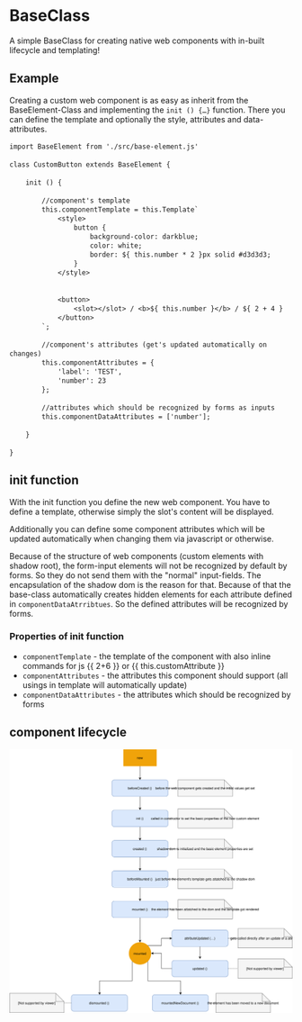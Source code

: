 # BaseClass

A simple BaseClass for creating native web components with in-built lifecycle and templating!


## Example

Creating a custom web component is as easy as inherit from the BaseElement-Class and implementing the `init () {…}` function. There you can define the template and optionally the style, attributes and data-attributes.

```
import BaseElement from './src/base-element.js'

class CustomButton extends BaseElement {

    init () {
        
        //component's template
        this.componentTemplate = this.Template`
            <style>
                button {
                    background-color: darkblue;
                    color: white;
                    border: ${ this.number * 2 }px solid #d3d3d3;
                }
            </style>
        
            
            <button>
                <slot></slot> / <b>${ this.number }</b> / ${ 2 + 4 }
            </button>
        `;
    
        //component's attributes (get's updated automatically on changes)
        this.componentAttributes = {
            'label': 'TEST',
            'number': 23
        };
    
        //attributes which should be recognized by forms as inputs
        this.componentDataAttributes = ['number'];
    
    }

}
```


## init function

With the init function you define the new web component. 
You have to define a template, otherwise simply the slot's content will be displayed.

Additionally you can define some component attributes which will be updated automatically when changing them via javascript or otherwise.

Because of the structure of web components (custom elements with shadow root), the form-input elements will not be recognized by default by forms. So they do not send them with the "normal" input-fields. The encapsulation of the shadow dom is the reason for that. Because of that the base-class automatically creates hidden elements for each attribute defined in `componentDataAtrribtues`. So the defined attributes will be recognized by forms.


### Properties of init function

* `componentTemplate` - the template of the component with also inline commands for js {{ 2+6 }} or {{ this.customAttribute }}
* `componentAttributes` - the attributes this component should support (all usings in template will automatically update)
* `componentDataAttributes` - the attributes which should be recognized by forms


## component lifecycle 

![component's lifecycle](img/component-lifecycle.svg)
